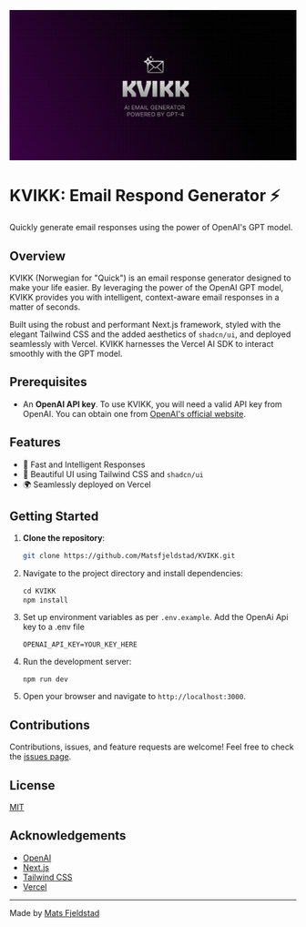 ![KVIKK](/src/app/opengraph-image.jpg)

# KVIKK: Email Respond Generator ⚡

Quickly generate email responses using the power of OpenAI's GPT model.

## Overview

KVIKK (Norwegian for "Quick") is an email response generator designed to make your life easier. By leveraging the power of the OpenAI GPT model, KVIKK provides you with intelligent, context-aware email responses in a matter of seconds.

Built using the robust and performant Next.js framework, styled with the elegant Tailwind CSS and the added aesthetics of `shadcn/ui`, and deployed seamlessly with Vercel. KVIKK harnesses the Vercel AI SDK to interact smoothly with the GPT model.

## Prerequisites

- An **OpenAI API key**. To use KVIKK, you will need a valid API key from OpenAI. You can obtain one from [OpenAI's official website](https://openai.com/).

## Features

- 🚀 Fast and Intelligent Responses
- 🎨 Beautiful UI using Tailwind CSS and `shadcn/ui`
- 🌍 Seamlessly deployed on Vercel

## Getting Started

1. **Clone the repository**:
   ```bash
   git clone https://github.com/Matsfjeldstad/KVIKK.git
   ```
   
2. Navigate to the project directory and install dependencies:

   ```
   cd KVIKK
   npm install
   ```


3. Set up environment variables as per `.env.example`.
   Add the OpenAi Api key to a .env file
   ```
   OPENAI_API_KEY=YOUR_KEY_HERE
   ```


4. Run the development server:
   ```
   npm run dev
   ```


5. Open your browser and navigate to `http://localhost:3000`.

## Contributions

Contributions, issues, and feature requests are welcome! Feel free to check the [issues page](https://github.com/Matsfjeldstad/KVIKK/issues).

## License

[MIT](https://choosealicense.com/licenses/mit/)

## Acknowledgements

- [OpenAI](https://openai.com/)
- [Next.js](https://nextjs.org/)
- [Tailwind CSS](https://tailwindcss.com/)
- [Vercel](https://vercel.com/)

---

Made by [Mats Fjeldstad](https://github.com/Matsfjeldstad)


